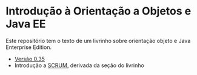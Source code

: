 # Introdução à Orientação a Objetos e Java EE

Este repositório tem o texto de um livrinho sobre orientação objeto e Java Enterprise Edition.

- [Versão 0.35](oo_concepts.pdf)
- Introdução a [SCRUM](apostila_scrum.pdf), derivada da seção do livrinho
